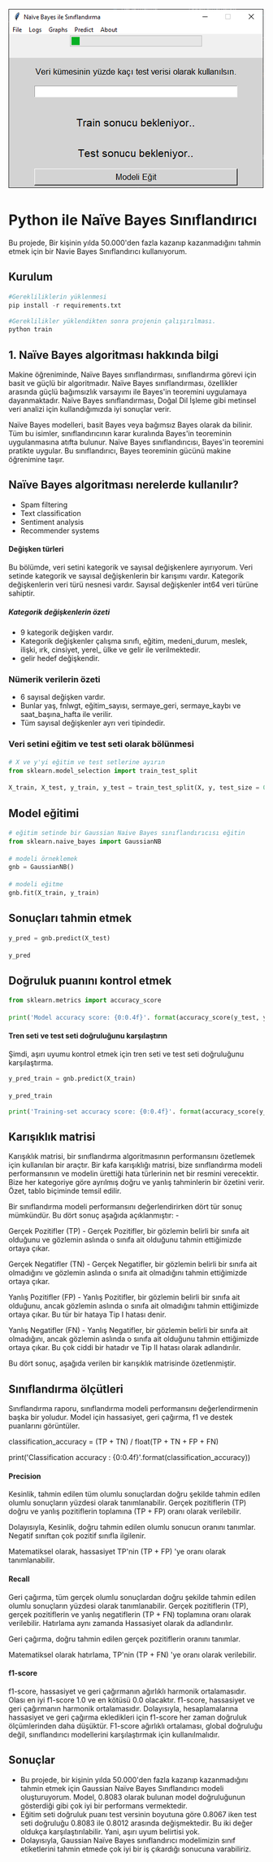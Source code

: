 ![Grafana Ekran Görüntüsü](https://github.com/ynsemrearslan/python_naive_bayes_model/blob/main/ss.png?raw=true)

# Python ile Naïve Bayes Sınıflandırıcı

Bu projede, Bir kişinin yılda 50.000'den fazla kazanıp kazanmadığını tahmin etmek için bir Navie Bayes Sınıflandırıcı kullanıyorum.

## Kurulum
```python
#Gerekliliklerin yüklenmesi
pip install -r requirements.txt
```
```python
#Gereklilikler yüklendikten sonra projenin çalışırılması.
python train
```

## 1. Naïve Bayes algoritması hakkında bilgi

Makine öğreniminde, Naïve Bayes sınıflandırması, sınıflandırma görevi için basit ve güçlü bir algoritmadır. Naïve Bayes sınıflandırması, özellikler arasında güçlü bağımsızlık varsayımı ile Bayes'in teoremini uygulamaya dayanmaktadır. Naïve Bayes sınıflandırması, Doğal Dil İşleme gibi metinsel veri analizi için kullandığımızda iyi sonuçlar verir.

Naïve Bayes modelleri, basit Bayes veya bağımsız Bayes olarak da bilinir. Tüm bu isimler, sınıflandırıcının karar kuralında Bayes'in teoreminin uygulanmasına atıfta bulunur. Naïve Bayes sınıflandırıcısı, Bayes'in teoremini pratikte uygular. Bu sınıflandırıcı, Bayes teoreminin gücünü makine öğrenimine taşır. 
## Naïve Bayes algoritması nerelerde kullanılır?
* Spam filtering
* Text classification
* Sentiment analysis
* Recommender systems

#### Değişken türleri

Bu bölümde, veri setini kategorik ve sayısal değişkenlere ayırıyorum. Veri setinde kategorik ve sayısal değişkenlerin bir karışımı vardır. Kategorik değişkenlerin veri türü nesnesi vardır. Sayısal değişkenler int64 veri türüne sahiptir.

##### Kategorik değişkenlerin özeti

 * 9 kategorik değişken vardır.
 * Kategorik değişkenler çalışma sınıfı, eğitim, medeni_durum, meslek, ilişki, ırk, cinsiyet, yerel_ ülke ve gelir ile verilmektedir.
 * gelir hedef değişkendir.

### Nümerik verilerin özeti
* 6 sayısal değişken vardır.
* Bunlar yaş, fnlwgt, eğitim_sayısı, sermaye_geri, sermaye_kaybı ve saat_başına_hafta ile verilir.
* Tüm sayısal değişkenler ayrı veri tipindedir.

### Veri setini eğitim ve test seti olarak bölünmesi

```python
# X ve y'yi eğitim ve test setlerine ayırın
from sklearn.model_selection import train_test_split

X_train, X_test, y_train, y_test = train_test_split(X, y, test_size = 0.3, random_state = 0)

```
## Model eğitimi

```python
# eğitim setinde bir Gaussian Naive Bayes sınıflandırıcısı eğitin
from sklearn.naive_bayes import GaussianNB

# modeli örneklemek 
gnb = GaussianNB()

# modeli eğitme
gnb.fit(X_train, y_train)
```
## Sonuçları tahmin etmek

```python
y_pred = gnb.predict(X_test)

y_pred
```

## Doğruluk puanını kontrol etmek

```python
from sklearn.metrics import accuracy_score

print('Model accuracy score: {0:0.4f}'. format(accuracy_score(y_test, y_pred)))
```

#### Tren seti ve test seti doğruluğunu karşılaştırın

Şimdi, aşırı uyumu kontrol etmek için tren seti ve test seti doğruluğunu karşılaştırma.

```python
y_pred_train = gnb.predict(X_train)

y_pred_train
```

```python
print('Training-set accuracy score: {0:0.4f}'. format(accuracy_score(y_train, y_pred_train)))
```
## Karışıklık matrisi

Karışıklık matrisi, bir sınıflandırma algoritmasının performansını özetlemek için kullanılan bir araçtır. Bir kafa karışıklığı matrisi, bize sınıflandırma modeli performansının ve modelin ürettiği hata türlerinin net bir resmini verecektir. Bize her kategoriye göre ayrılmış doğru ve yanlış tahminlerin bir özetini verir. Özet, tablo biçiminde temsil edilir.

Bir sınıflandırma modeli performansını değerlendirirken dört tür sonuç mümkündür. Bu dört sonuç aşağıda açıklanmıştır: -

Gerçek Pozitifler (TP) - Gerçek Pozitifler, bir gözlemin belirli bir sınıfa ait olduğunu ve gözlemin aslında o sınıfa ait olduğunu tahmin ettiğimizde ortaya çıkar.

Gerçek Negatifler (TN) - Gerçek Negatifler, bir gözlemin belirli bir sınıfa ait olmadığını ve gözlemin aslında o sınıfa ait olmadığını tahmin ettiğimizde ortaya çıkar.

Yanlış Pozitifler (FP) - Yanlış Pozitifler, bir gözlemin belirli bir sınıfa ait olduğunu, ancak gözlemin aslında o sınıfa ait olmadığını tahmin ettiğimizde ortaya çıkar. Bu tür bir hataya Tip I hatası denir.

Yanlış Negatifler (FN) - Yanlış Negatifler, bir gözlemin belirli bir sınıfa ait olmadığını, ancak gözlemin aslında o sınıfa ait olduğunu tahmin ettiğimizde ortaya çıkar. Bu çok ciddi bir hatadır ve Tip II hatası olarak adlandırılır.

Bu dört sonuç, aşağıda verilen bir karışıklık matrisinde özetlenmiştir.

## Sınıflandırma ölçütleri

Sınıflandırma raporu, sınıflandırma modeli performansını değerlendirmenin başka bir yoludur. Model için hassasiyet, geri çağırma, f1 ve destek puanlarını görüntüler.

classification_accuracy = (TP + TN) / float(TP + TN + FP + FN)

print('Classification accuracy : {0:0.4f}'.format(classification_accuracy))

#### Precision

Kesinlik, tahmin edilen tüm olumlu sonuçlardan doğru şekilde tahmin edilen olumlu sonuçların yüzdesi olarak tanımlanabilir. Gerçek pozitiflerin (TP) doğru ve yanlış pozitiflerin toplamına (TP + FP) oranı olarak verilebilir.

Dolayısıyla, Kesinlik, doğru tahmin edilen olumlu sonucun oranını tanımlar. Negatif sınıftan çok pozitif sınıfla ilgilenir.

Matematiksel olarak, hassasiyet TP'nin (TP + FP) 'ye oranı olarak tanımlanabilir.

#### Recall
Geri çağırma, tüm gerçek olumlu sonuçlardan doğru şekilde tahmin edilen olumlu sonuçların yüzdesi olarak tanımlanabilir. Gerçek pozitiflerin (TP), gerçek pozitiflerin ve yanlış negatiflerin (TP + FN) toplamına oranı olarak verilebilir. Hatırlama aynı zamanda Hassasiyet olarak da adlandırılır.

Geri çağırma, doğru tahmin edilen gerçek pozitiflerin oranını tanımlar.

Matematiksel olarak hatırlama, TP'nin (TP + FN) 'ye oranı olarak verilebilir.

#### f1-score

f1-score, hassasiyet ve geri çağırmanın ağırlıklı harmonik ortalamasıdır. Olası en iyi f1-score 1.0 ve en kötüsü 0.0 olacaktır. f1-score, hassasiyet ve geri çağırmanın harmonik ortalamasıdır. Dolayısıyla, hesaplamalarına hassasiyet ve geri çağırma ekledikleri için f1-score her zaman doğruluk ölçümlerinden daha düşüktür. F1-score ağırlıklı ortalaması, global doğruluğu değil, sınıflandırıcı modellerini karşılaştırmak için kullanılmalıdır.
## Sonuçlar

* Bu projede, bir kişinin yılda 50.000'den fazla kazanıp kazanmadığını tahmin etmek için Gaussian Naïve Bayes Sınıflandırıcı modeli oluşturuyorum. Model, 0.8083 olarak bulunan model doğruluğunun gösterdiği gibi çok iyi bir performans vermektedir.
* Eğitim seti doğruluk puanı test versinin boyutuna göre 0.8067 iken test seti doğruluğu 0.8083 ile 0.8012 arasında değişmektedir. Bu iki değer oldukça karşılaştırılabilir. Yani, aşırı uyum belirtisi yok.
* Dolayısıyla, Gaussian Naïve Bayes sınıflandırıcı modelimizin sınıf etiketlerini tahmin etmede çok iyi bir iş çıkardığı sonucuna varabiliriz.